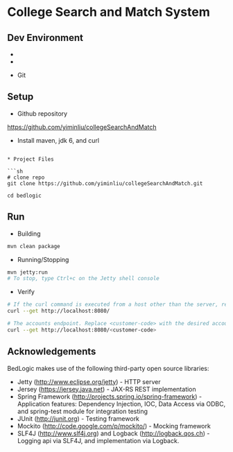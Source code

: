 College Search and Match System
=============



## Dev Environment

* 

* 

* Git


## Setup

* Github repository

https://github.com/yiminliu/collegeSearchAndMatch

* Install maven, jdk 6, and curl


```

* Project Files

```sh
# clone repo
git clone https://github.com/yiminliu/collegeSearchAndMatch.git

cd bedlogic
```

## Run
* Building

```sh
mvn clean package
```

* Running/Stopping

```sh
mvn jetty:run
# To stop, type Ctrl+c on the Jetty shell console
```

* Verify

```sh
# If the curl command is executed from a host other than the server, replace localhost by the dns name or ip of the server.
curl --get http://localhost:8080/

# The accounts endpoint. Replace <customer-code> with the desired account. ie 411703
curl --get http://localhost:8080/<customer-code>
```


## Acknowledgements
BedLogic makes use of the following third-party open source libraries:

* Jetty (http://www.eclipse.org/jetty) - HTTP server
* Jersey (https://jersey.java.net) - JAX-RS REST implementation
* Spring Framework (http://projects.spring.io/spring-framework) - Application features: Dependency Injection, IOC, Data Access via ODBC, and spring-test module for integration testing
* JUnit (http://junit.org) - Testing framework
* Mockito (http://code.google.com/p/mockito/) - Mocking framework
* SLF4J (http://www.slf4j.org) and Logback (http://logback.qos.ch) - Logging api via SLF4J, and implementation via Logback.
